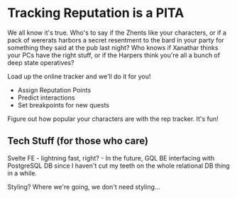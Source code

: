 # Tracking Reputation is a PITA

We all know it's true. Who's to say if the Zhents like your characters, or if a pack of wererats harbors a secret resentment to the bard in your party for something they said at the pub last night? Who knows if Xanathar thinks your PCs have the right stuff, or if the Harpers think you're all a bunch of deep state operatives?

Load up the online tracker and we'll do it for you! 
- Assign Reputation Points
- Predict interactions 
- Set breakpoints for new quests 

Figure out how popular your characters are with the rep tracker. It's fun! 

## Tech Stuff (for those who care)

Svelte FE - lightning fast, right? - In the future, GQL BE interfacing with PostgreSQL DB since I haven't cut my teeth on the whole relational DB thing in a while. 

Styling? Where we're going, we don't need styling...
